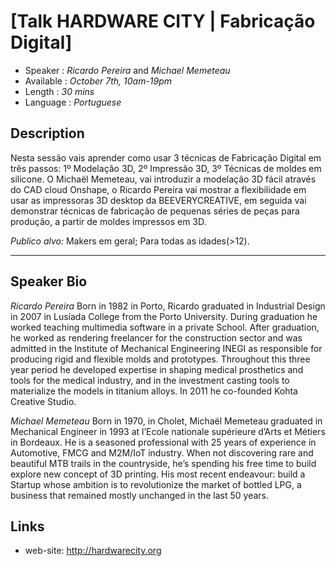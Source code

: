 [Talk HARDWARE CITY | Fabricação Digital]
========================

* Speaker   : *Ricardo Pereira* and *Michael Memeteau*
* Available : *October 7th, 10am-19pm* 
* Length    : *30 mins*
* Language  : *Portuguese*

Description
-----------

Nesta sessão vais aprender como usar 3 técnicas de Fabricação Digital em três passos: 1º Modelação 3D, 2º Impressão 3D, 3º Técnicas de moldes em silicone. 
O Michaël Memeteau, vai introduzir a modelação 3D fácil através do CAD cloud  Onshape, o Ricardo Pereira vai mostrar a flexibilidade em usar as impressoras 3D desktop da  BEEVERYCREATIVE, em seguida vai demonstrar técnicas de fabricação de pequenas séries de peças para produção, a partir de moldes impressos em 3D.

*Publico alvo:*
Makers em geral; Para todas as idades(>12).

---------------

Speaker Bio
-----------

*Ricardo Pereira*
Born in 1982 in Porto, Ricardo graduated in Industrial Design in 2007 in Lusíada College from the Porto University. During graduation he worked teaching multimedia software in a private School. After graduation, he worked as rendering freelancer for the construction sector and was admitted in the Institute of Mechanical Engineering INEGI as responsible for producing rigid and flexible molds and prototypes. Throughout this three year period he developed expertise in shaping medical prosthetics and tools for the medical industry, and in the investment casting tools to materialize the models in titanium alloys. In 2011 he co-founded Kohta Creative Studio.

*Michael Memeteau*
Born in 1970, in Cholet, Michaël Memeteau graduated in Mechanical Engineer in 1993 at l’Ecole nationale supérieure d’Arts et Métiers in Bordeaux. He is a seasoned professional with 25 years of experience in Automotive, FMCG and M2M/IoT industry. When not discovering rare and beautiful MTB trails in the countryside, he’s spending his free time to build explore new concept of 3D printing. His most recent endeavour: build a Startup whose ambition is to revolutionize the market of bottled LPG, a business that remained mostly unchanged in the last 50 years.

Links
-----

* web-site: http://hardwarecity.org
